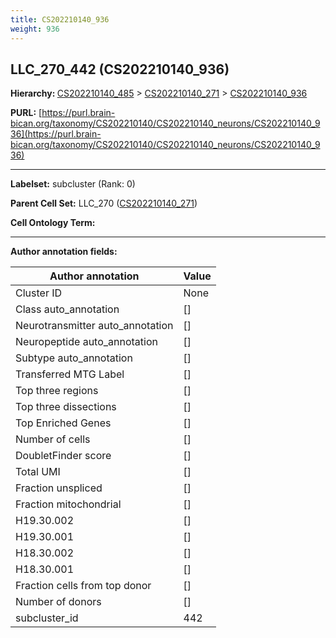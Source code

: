 ```yaml
---
title: CS202210140_936
weight: 936
---
```

## LLC_270_442 (CS202210140_936)
<b>Hierarchy: </b>
[CS202210140_485](../CS202210140_485) >
[CS202210140_271](../CS202210140_271) >
[CS202210140_936](../CS202210140_936)

**PURL:** [https://purl.brain-bican.org/taxonomy/CS202210140/CS202210140_neurons/CS202210140_936](https://purl.brain-bican.org/taxonomy/CS202210140/CS202210140_neurons/CS202210140_936)

---


**Labelset:** subcluster (Rank: 0)

**Parent Cell Set:** LLC_270 ([CS202210140_271](../CS202210140_271))



**Cell Ontology Term:** 

[MARKER GENES.]: #


---

[TRANSFERRED ANNOTATIONS.]: #


[AUTHOR ANNOTATION FIELDS.]: #


**Author annotation fields:**

| Author annotation | Value |
|-------------------|-------|
|Cluster ID|None|
|Class auto_annotation|[]|
|Neurotransmitter auto_annotation|[]|
|Neuropeptide auto_annotation|[]|
|Subtype auto_annotation|[]|
|Transferred MTG Label|[]|
|Top three regions|[]|
|Top three dissections|[]|
|Top Enriched Genes|[]|
|Number of cells|[]|
|DoubletFinder score|[]|
|Total UMI|[]|
|Fraction unspliced|[]|
|Fraction mitochondrial|[]|
|H19.30.002|[]|
|H19.30.001|[]|
|H18.30.002|[]|
|H18.30.001|[]|
|Fraction cells from top donor|[]|
|Number of donors|[]|
|subcluster_id|442|
